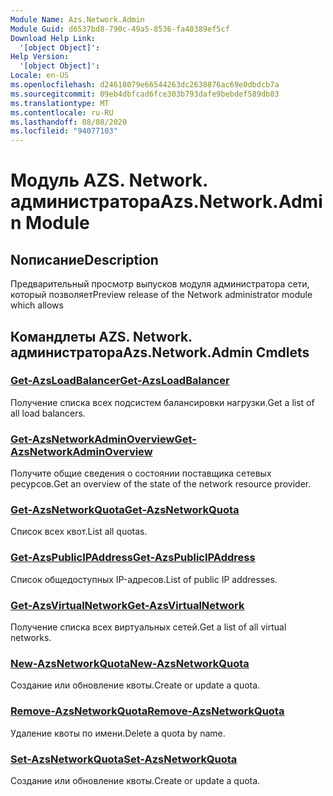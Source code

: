 ```yaml
---
Module Name: Azs.Network.Admin
Module Guid: d6537bd8-790c-49a5-8536-fa40389ef5cf
Download Help Link:
  '[object Object]': 
Help Version:
  '[object Object]': 
Locale: en-US
ms.openlocfilehash: d24618079e66544263dc2638876ac69e0dbdcb7a
ms.sourcegitcommit: 09eb4dbfcad6fce303b793dafe9bebdef589db03
ms.translationtype: MT
ms.contentlocale: ru-RU
ms.lasthandoff: 08/08/2020
ms.locfileid: "94077103"
---
```

# <span data-ttu-id="30761-101">Модуль AZS. Network. администратора</span><span class="sxs-lookup"><span data-stu-id="30761-101">Azs.Network.Admin Module</span></span>
## <span data-ttu-id="30761-102">Nописание</span><span class="sxs-lookup"><span data-stu-id="30761-102">Description</span></span>
<span data-ttu-id="30761-103">Предварительный просмотр выпусков модуля администратора сети, который позволяет</span><span class="sxs-lookup"><span data-stu-id="30761-103">Preview release of the Network administrator module which allows</span></span>  

## <span data-ttu-id="30761-104">Командлеты AZS. Network. администратора</span><span class="sxs-lookup"><span data-stu-id="30761-104">Azs.Network.Admin Cmdlets</span></span>
### [<span data-ttu-id="30761-105">Get-AzsLoadBalancer</span><span class="sxs-lookup"><span data-stu-id="30761-105">Get-AzsLoadBalancer</span></span>](Get-AzsLoadBalancer.md)
<span data-ttu-id="30761-106">Получение списка всех подсистем балансировки нагрузки.</span><span class="sxs-lookup"><span data-stu-id="30761-106">Get a list of all load balancers.</span></span>

### [<span data-ttu-id="30761-107">Get-AzsNetworkAdminOverview</span><span class="sxs-lookup"><span data-stu-id="30761-107">Get-AzsNetworkAdminOverview</span></span>](Get-AzsNetworkAdminOverview.md)
<span data-ttu-id="30761-108">Получите общие сведения о состоянии поставщика сетевых ресурсов.</span><span class="sxs-lookup"><span data-stu-id="30761-108">Get an overview of the state of the network resource provider.</span></span>

### [<span data-ttu-id="30761-109">Get-AzsNetworkQuota</span><span class="sxs-lookup"><span data-stu-id="30761-109">Get-AzsNetworkQuota</span></span>](Get-AzsNetworkQuota.md)
<span data-ttu-id="30761-110">Список всех квот.</span><span class="sxs-lookup"><span data-stu-id="30761-110">List all quotas.</span></span>

### [<span data-ttu-id="30761-111">Get-AzsPublicIPAddress</span><span class="sxs-lookup"><span data-stu-id="30761-111">Get-AzsPublicIPAddress</span></span>](Get-AzsPublicIPAddress.md)
<span data-ttu-id="30761-112">Список общедоступных IP-адресов.</span><span class="sxs-lookup"><span data-stu-id="30761-112">List of public IP addresses.</span></span>

### [<span data-ttu-id="30761-113">Get-AzsVirtualNetwork</span><span class="sxs-lookup"><span data-stu-id="30761-113">Get-AzsVirtualNetwork</span></span>](Get-AzsVirtualNetwork.md)
<span data-ttu-id="30761-114">Получение списка всех виртуальных сетей.</span><span class="sxs-lookup"><span data-stu-id="30761-114">Get a list of all virtual networks.</span></span>

### [<span data-ttu-id="30761-115">New-AzsNetworkQuota</span><span class="sxs-lookup"><span data-stu-id="30761-115">New-AzsNetworkQuota</span></span>](New-AzsNetworkQuota.md)
<span data-ttu-id="30761-116">Создание или обновление квоты.</span><span class="sxs-lookup"><span data-stu-id="30761-116">Create or update a quota.</span></span>

### [<span data-ttu-id="30761-117">Remove-AzsNetworkQuota</span><span class="sxs-lookup"><span data-stu-id="30761-117">Remove-AzsNetworkQuota</span></span>](Remove-AzsNetworkQuota.md)
<span data-ttu-id="30761-118">Удаление квоты по имени.</span><span class="sxs-lookup"><span data-stu-id="30761-118">Delete a quota by name.</span></span>

### [<span data-ttu-id="30761-119">Set-AzsNetworkQuota</span><span class="sxs-lookup"><span data-stu-id="30761-119">Set-AzsNetworkQuota</span></span>](Set-AzsNetworkQuota.md)
<span data-ttu-id="30761-120">Создание или обновление квоты.</span><span class="sxs-lookup"><span data-stu-id="30761-120">Create or update a quota.</span></span>

